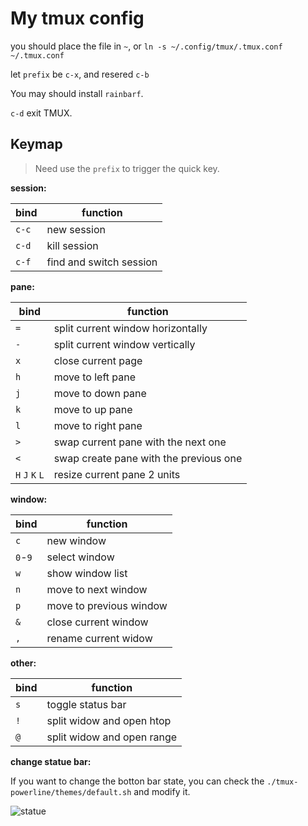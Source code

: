 # My tmux config

you should place the file in `~`, or `ln -s ~/.config/tmux/.tmux.conf ~/.tmux.conf`

let `prefix` be `c-x`, and resered `c-b`

You may should install `rainbarf`.

`c-d` exit TMUX.

## Keymap

> Need use the `prefix` to trigger the quick key.

**session:**

| bind  | function                |
| ----- | ----------------------- |
| `c-c` | new session             |
| `c-d` | kill session            |
| `c-f` | find and switch session |

**pane:**

| bind            | function                               |
| --------------- | -------------------------------------- |
| `=`             | split current window horizontally      |
| `-`             | split current window vertically        |
| `x`             | close current page                     |
| `h`             | move to left pane                      |
| `j`             | move to down pane                      |
| `k`             | move to up pane                        |
| `l`             | move to right pane                     |
| `>`             | swap current pane with the next one    |
| `<`             | swap create pane with the previous one |
| `H` `J` `K` `L` | resize current pane 2 units            |

**window:**

| bind    | function                |
| ------- | ----------------------- |
| `c`     | new window              |
| `0`-`9` | select window           |
| `w`     | show window list        |
| `n`     | move to next window     |
| `p`     | move to previous window |
| `&`     | close current window    |
| `,`     | rename current widow    |

**other:**

| bind | function                   |
| ---- | -------------------------- |
| `s`  | toggle status bar          |
| `!`  | split widow and open htop  |
| `@`  | split widow and open range |

**change statue bar:**

If you want to change the botton bar state, you can check the `./tmux-powerline/themes/default.sh` and modify it.

![statue](https://img-blog.csdnimg.cn/20200923150050560.png)
